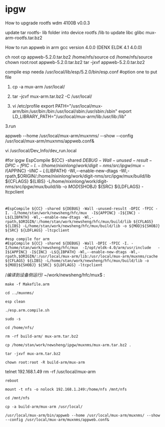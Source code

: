 # ipgw


How to upgrade rootfs wdm 4100B
v0.0.3

update tar rootfs- lib folder into device rootfs /lib to update libc glibc
mux-arm-rootfs.tar.bz2



How to run appweb in arm
gcc version 4.0.0 (DENX ELDK 4.1 4.0.0)


ch root
cp appweb-5.2.0.tar.bz2 /home/nfs/source
cd /home/nfs/source
chown root:root appweb-5.2.0.tar.bz2
tar -jxvf appweb-5.2.0.tar.bz2

compile esp needa
/usr/local/lib/esp/5.2.0/bin/esp.conf
#option one to put file
1. cp -a mux-arm /usr/local/
2. tar -jcvf mux-arm.tar.bz2 -C /usr/local/

2. vi /etc/profile
export PATH="/usr/local/mux-arm/bin:/usr/bin:/bin:/usr/local/sbin:/usr/sbin:/sbin"
export LD_LIBRARY_PATH="/usr/local/mux-arm/lib:/usr/lib:/lib"

3.run

appweb --home /usr/local/mux-arm/muxnms/ --show --config /usr/local/mux-arm/muxnms/appweb.conf&

vi /usr/local/Dev_Info/dev_run.local

#for ipgw
    EspCompile ${CC} -shared ${DEBUG} -Wall -unused-result -DPIC -fPIC -I. -I/home/nixinlong/work/digit-nms/src/ipgw/mux  -I${APPINC} -I${INC} -L${LIBPATH} -Wl,--enable-new-dtags -Wl,-rpath,$ORIGIN/:/home/nixinlong/work/digit-nms/src/ipgw/mux/build/lib ${CFLAGS} ${LIBS} -L/home/nixinlong/work/digit-nms/src/ipgw/mux/build/lib -o ${MOD}${SHOBJ} ${SRC} ${LDFLAGS} -ltcpclient
#
    #EspCompile ${CC} -shared ${DEBUG} -Wall -unused-result -DPIC -fPIC -I. -I/home/stan/work/newsheng/hfc/mux  -I${APPINC} -I${INC} -L${LIBPATH} -Wl,--enable-new-dtags -Wl,-rpath,$ORIGIN/:/home/stan/work/newsheng/hfc/mux/build/lib ${CFLAGS} ${LIBS} -L/home/stan/work/newsheng/hfc/mux/build/lib -o ${MOD}${SHOBJ} ${SRC} ${LDFLAGS} -ltcpclient

    #esp compile for arm
    #EspCompile ${CC} -shared ${DEBUG} -Wall -DPIC -fPIC -I. -I/home/stan/work/newsheng/hfc/mux  -I/opt/eldk-4.0/arm/usr/include   -I${APPINC} -I${INC} -L${LIBPATH} -Wl,--enable-new-dtags -Wl,-rpath,$ORIGIN/:/usr/local/mux-arm/lib:/usr/local/mux-arm/muxnms/cache ${CFLAGS} ${LIBS} -L/home/stan/work/newsheng/hfc/mux/build/lib -o ${MOD}${SHOBJ} ${SRC} ${LDFLAGS} -ltcpclient



/*编译到设备侧运行*/
~/work/newsheng/hfc/mux$ :

    make -f Makefile.arm

    cd ../muxnms/

    esp clean

    ./esp.arm.compile.sh

    sudo -s

    cd /home/nfs/

    rm -rf build-arm/ mux-arm.tar.bz2

    cp /home/stan/work/newsheng/ipgw/muxnms/mux-arm.tar.bz2 .

    tar -jxvf mux-arm.tar.bz2

    chown root:root -R build-arm/mux-arm


telnet 192.168.1.49
    rm -rf /usr/local/mux-arm

    reboot

    mount -t nfs -o nolock 192.168.1.249:/home/nfs /mnt/nfs

    cd /mnt/nfs

    cp -a build-arm/mux-arm /usr/local/
    
    /usr/local/mux-arm/bin/appweb --home /usr/local/mux-arm/muxnms/ --show --config /usr/local/mux-arm/muxnms/appweb.conf&

